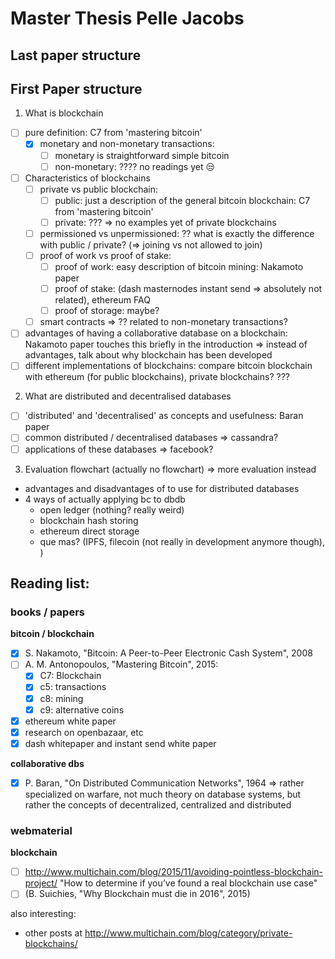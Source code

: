 # Master Thesis Pelle Jacobs

## Last paper structure

## First Paper structure

1. What is blockchain
  - [ ] pure definition: C7 from 'mastering bitcoin'
    - [x] monetary and non-monetary transactions:
      - [ ] monetary is straightforward simple bitcoin
      - [ ] non-monetary: ???? no readings yet 😒
  - [ ] Characteristics of blockchains
    - [ ] private vs public blockchain:
      - [ ] public: just a description of the general bitcoin blockchain: C7 from 'mastering bitcoin'
      - [ ] private: ??? => no examples yet of private blockchains
    - [ ] permissioned vs unpermissioned: ?? what is exactly the difference with public / private? (=> joining vs not allowed to join)
    - [ ] proof of work vs proof of stake:
      - [ ] proof of work: easy description of bitcoin mining: Nakamoto paper
      - [ ] proof of stake: (dash masternodes instant send => absolutely not related), ethereum FAQ
      - [ ] proof of storage: maybe?
    - [ ] smart contracts => ?? related to non-monetary transactions?
  - [ ] advantages of having a collaborative database on a blockchain: Nakamoto paper touches this briefly in the introduction => instead of advantages, talk about why blockchain has been developed 
  - [ ] different implementations of blockchains: compare bitcoin blockchain with ethereum (for public blockchains), private blockchains?  ???

2. What are distributed and decentralised databases
  - [ ] 'distributed' and 'decentralised' as concepts and usefulness: Baran paper
  - [ ] common distributed / decentralised databases => cassandra?
  - [ ] applications of these databases => facebook?

3. Evaluation flowchart (actually no flowchart) => more evaluation instead
  - advantages and disadvantages of to use for distributed databases
  - 4 ways of actually applying bc to dbdb
      - open ledger (nothing? really weird)
      - blockchain hash storing
      - ethereum direct storage
      - que mas? (IPFS, filecoin (not really in development anymore though), )

## Reading list:

### books / papers

**bitcoin / blockchain**

- [x] S. Nakamoto, "Bitcoin: A Peer-to-Peer Electronic Cash System", 2008
- [ ] A. M. Antonopoulos, "Mastering Bitcoin", 2015:
  - [x] C7: Blockchain
  - [x] c5: transactions
  - [x] c8: mining
  - [x] c9: alternative coins
- [x] ethereum white paper
- [x] research on openbazaar, etc
- [x] dash whitepaper and instant send white paper

**collaborative dbs**

- [x] P. Baran, "On Distributed Communication Networks", 1964 => rather specialized on warfare, not much theory on database systems, but rather the concepts of decentralized, centralized and distributed

### webmaterial

**blockchain**

- [ ] http://www.multichain.com/blog/2015/11/avoiding-pointless-blockchain-project/ "How to determine if you’ve found a real blockchain use case"
- [ ] (B. Suichies, "Why Blockchain must die in 2016", 2015)

also interesting:

- other posts at http://www.multichain.com/blog/category/private-blockchains/
